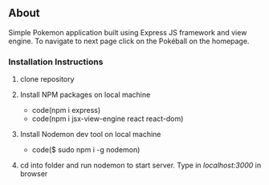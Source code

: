 ## About

Simple Pokemon application built using Express JS framework and view engine. To navigate to next page click on the Pokéball on the homepage.

### Installation Instructions

1. clone repository

2. Install NPM packages on local machine

   - code(npm i express)
   - code(npm i jsx-view-engine react react-dom)

3. Install Nodemon dev tool on local machine

   - code($ sudo npm i -g nodemon)

4. cd into folder and run nodemon to start server. Type in _localhost:3000_ in browser
